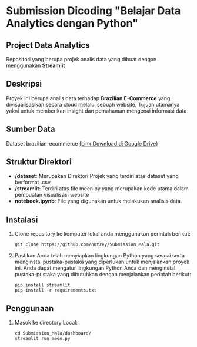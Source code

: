 
# Submission Dicoding "Belajar Data Analytics dengan Python"

## Project Data Analytics

 Repositori yang berupa projek analis data yang dibuat dengan menggunakan **Streamlit**
## Deskripsi

Proyek ini berupa analis data terhadap **Brazilian E-Commerce** yang divisualisasikan secara cloud melalui sebuah website. Tujuan utamanya yakni untuk memberikan insight dan pemahaman mengenai informasi data

## Sumber Data
Dataset brazilian-ecommerce [(Link Download di Google Drive)](https://drive.google.com/file/d/1MsAjPM7oKtVfJL_wRp1qmCajtSG1mdcK/view)

## Struktur Direktori

- **/dataset**: Merupakan Direktori Projek yang terdiri atas dataset yang berformat .csv
- **/streamlit**: Terdiri atas file meen.py yang merupakan kode utama dalam pembuatan visualisasi website
- **notebook.ipynb**: File yang digunakan untuk melakukan analisis data.

## Instalasi

1. Clone repository ke komputer lokal anda menggunakan perintah berikut:

   ```shell
   git clone https://github.com/n0trey/Submission_Mala.git
   ```
2. Pastikan Anda telah menyiapkan lingkungan Python yang sesuai serta menginstal pustaka-pustaka yang diperlukan untuk menjalankan proyek ini. Anda dapat mengatur lingkungan Python Anda dan menginstal pustaka-pustaka yang dibutuhkan dengan menjalankan perintah berikut:

    ```shell
    pip install streamlit
    pip install -r requirements.txt
    ```

## Penggunaan
1. Masuk ke directory Local:

    ```shell
    cd Submission_Mala/dashboard/
    streamlit run meen.py
    ```





   
